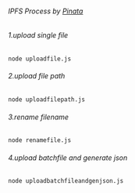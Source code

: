 ###### IPFS Process by [Pinata](https://www.pinata.cloud/)



###### 1.upload single file

```
node uploadfile.js
```

###### 2.upload  file path

```
node uploadfilepath.js
```

###### 3.rename filename

```
node renamefile.js
```

###### 4.upload batchfile and generate json

```
node uploadbatchfileandgenjson.js
```

